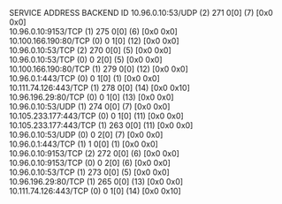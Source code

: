 SERVICE ADDRESS              BACKEND ID
10.96.0.10:53/UDP (2)        271 0[0] (7) [0x0 0x0]     
10.96.0.10:9153/TCP (1)      275 0[0] (6) [0x0 0x0]     
10.100.166.190:80/TCP (0)    0 1[0] (12) [0x0 0x0]      
10.96.0.10:53/TCP (2)        270 0[0] (5) [0x0 0x0]     
10.96.0.10:53/TCP (0)        0 2[0] (5) [0x0 0x0]       
10.100.166.190:80/TCP (1)    279 0[0] (12) [0x0 0x0]    
10.96.0.1:443/TCP (0)        0 1[0] (1) [0x0 0x0]       
10.111.74.126:443/TCP (1)    278 0[0] (14) [0x0 0x10]   
10.96.196.29:80/TCP (0)      0 1[0] (13) [0x0 0x0]      
10.96.0.10:53/UDP (1)        274 0[0] (7) [0x0 0x0]     
10.105.233.177:443/TCP (0)   0 1[0] (11) [0x0 0x0]      
10.105.233.177:443/TCP (1)   263 0[0] (11) [0x0 0x0]    
10.96.0.10:53/UDP (0)        0 2[0] (7) [0x0 0x0]       
10.96.0.1:443/TCP (1)        1 0[0] (1) [0x0 0x0]       
10.96.0.10:9153/TCP (2)      272 0[0] (6) [0x0 0x0]     
10.96.0.10:9153/TCP (0)      0 2[0] (6) [0x0 0x0]       
10.96.0.10:53/TCP (1)        273 0[0] (5) [0x0 0x0]     
10.96.196.29:80/TCP (1)      265 0[0] (13) [0x0 0x0]    
10.111.74.126:443/TCP (0)    0 1[0] (14) [0x0 0x10]     
